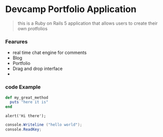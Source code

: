 # Devcamp Portfolio Application

> this is a Ruby on Rails 5 application that allows users to create their own protfolios
### Fearures 

- real time chat engine for comments
- Blog 
- Portfolio
- Drag and drop interface
- 

### code Example

```ruby
def my_great_method
  puts "here it is"
end
```

```javscript
alert('Hi there');
```

```C#
console.Writeline ("hello world");
console.ReadKey;
```
